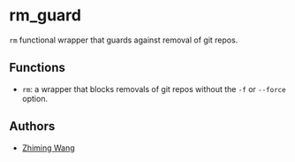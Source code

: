 rm_guard
========

`rm` functional wrapper that guards against removal of git repos.

Functions
---------

* `rm`: a wrapper that blocks removals of git repos without the `-f` or
        `--force` option.

Authors
-------

* [Zhiming Wang](https://github.com/zmwangx)
